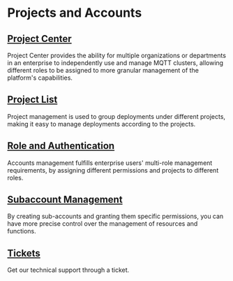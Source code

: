 # Projects and Accounts


## [Project Center](./project_center.md)

Project Center provides the ability for multiple organizations or departments in an enterprise to independently use and manage MQTT clusters, allowing different roles to be assigned to more granular management of the platform's capabilities. 

## [Project List](./project.md)

Project management is used to group deployments under different projects, making it easy to manage deployments according to the projects.

## [Role and Authentication](./role.md)

Accounts management fulfills enterprise users' multi-role management requirements, by assigning different permissions and projects to different roles. 

## [Subaccount Management](./user.md)

By creating sub-accounts and granting them specific permissions, you can have more precise control over the management of resources and functions.

## [Tickets](./tickets.md)

Get our technical support through a ticket.